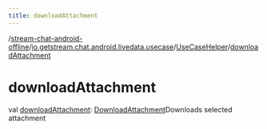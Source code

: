 ```yaml
---
title: downloadAttachment
---
```

/[stream-chat-android-offline](../../index.md)/[io.getstream.chat.android.livedata.usecase](../index.md)/[UseCaseHelper](index.md)/[downloadAttachment](downloadAttachment.md)  
  
  
  
# downloadAttachment  
val [downloadAttachment](downloadAttachment.md): [DownloadAttachment](../DownloadAttachment/index.md)Downloads selected attachment
